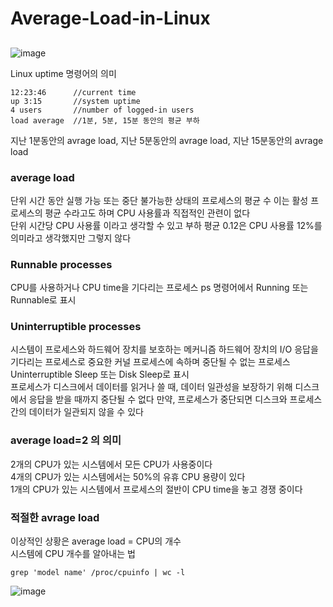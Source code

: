 # Average-Load-in-Linux

## 

![image](https://github.com/user-attachments/assets/3e10cfc3-ea5a-40a0-abb6-8a2ef3523998)

Linux uptime 명령어의 의미
```
12:23:46      //current time
up 3:15       //system uptime
4 users       //number of logged-in users
load average  //1분, 5분, 15분 동안의 평균 부하
```
지난 1분동안의 avrage load, 지난 5분동안의 avrage load, 지난 15분동안의 avrage load

### average load
단위 시간 동안 실행 가능 또는 중단 불가능한 상태의 프로세스의 평균 수
이는 활성 프로세스의 평균 수라고도 하며 CPU 사용률과 직접적인 관련이 없다
<br>
단위 시간당 CPU 사용률 이라고 생각할 수 있고
부하 평균 0.12은 CPU 사용률 12%를 의미라고 생각했지만 그렇지 않다

### Runnable processes
CPU를 사용하거나 CPU time을 기다리는 프로세스
ps 명령어에서 Running 또는 Runnable로 표시

### Uninterruptible processes
시스템이 프로세스와 하드웨어 장치를 보호하는 메커니즘
하드웨어 장치의 I/O 응답을 기다리는 프로세스로 중요한 커널 프로세스에 속하며 중단될 수 없는 프로세스
Uninterruptible Sleep 또는 Disk Sleep로 표시
<br>
프로세스가 디스크에서 데이터를 읽거나 쓸 때, 데이터 일관성을 보장하기 위해
디스크에서 응답을 받을 때까지 중단될 수 없다
만약, 프로세스가 중단되면 디스크와 프로세스 간의 데이터가 일관되지 않을 수 있다

### average load=2 의 의미
2개의 CPU가 있는 시스템에서 모든 CPU가 사용중이다
<br>
4개의 CPU가 있는 시스템에서는 50%의 유휴 CPU 용량이 있다
<br>
1개의 CPU가 있는 시스템에서 프로세스의 절반이 CPU time을 놓고 경쟁 중이다

### 적절한 avrage load
이상적인 상황은 average load = CPU의 개수
<br>
시스템에 CPU 개수를 알아내는 법
```
grep 'model name' /proc/cpuinfo | wc -l
```

![image](https://github.com/user-attachments/assets/138ccaca-c595-4b64-a699-f234a4006543)















